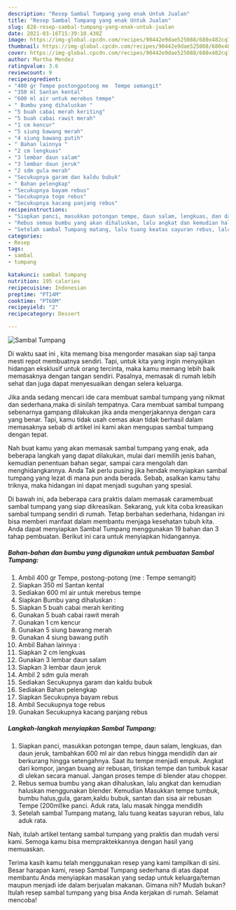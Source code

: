 ```yaml
---
description: "Resep Sambal Tumpang yang enak Untuk Jualan"
title: "Resep Sambal Tumpang yang enak Untuk Jualan"
slug: 828-resep-sambal-tumpang-yang-enak-untuk-jualan
date: 2021-03-16T15:39:10.430Z
image: https://img-global.cpcdn.com/recipes/90442e9dae525088/680x482cq70/sambal-tumpang-foto-resep-utama.jpg
thumbnail: https://img-global.cpcdn.com/recipes/90442e9dae525088/680x482cq70/sambal-tumpang-foto-resep-utama.jpg
cover: https://img-global.cpcdn.com/recipes/90442e9dae525088/680x482cq70/sambal-tumpang-foto-resep-utama.jpg
author: Martha Mendez
ratingvalue: 3.6
reviewcount: 9
recipeingredient:
- "400 gr Tempe postongpotong me  Tempe semangit"
- "350 ml Santan kental"
- "600 ml air untuk merebus tempe"
- " Bumbu yang dihaluskan "
- "5 buah cabai merah keriting"
- "5 buah cabai rawit merah"
- "1 cm kencur"
- "5 siung bawang merah"
- "4 siung bawang putih"
- " Bahan lainnya "
- "2 cm lengkuas"
- "3 lembar daun salam"
- "3 lembar daun jeruk"
- "2 sdm gula merah"
- "Secukupnya garam dan kaldu bubuk"
- " Bahan pelengkap"
- "Secukupnya bayam rebus"
- "Secukupnya toge rebus"
- "Secukupnya kacang panjang rebus"
recipeinstructions:
- "Siapkan panci, masukkan potongan tempe, daun salam, lengkuas, dan daun jeruk, tambahkan 600 ml air dan rebus hingga mendidih dan air berkurang hingga setengahnya. Saat itu tempe menjadi empuk. Angkat dari kompor, jangan buang air rebusan, tiriskan tempe dan tumbuk kasar di ulekan secara manual. Jangan proses tempe di blender atau chopper."
- "Rebus semua bumbu yang akan dihaluskan, lalu angkat dan kemudian haluskan menggunakan blender. Kemudian Masukkan tempe tumbuk, bumbu halus,gula, garam,kaldu bubuk, santan dan sisa air rebusan Tempe (200ml)ke panci. Aduk rata, lalu masak hingga mendidih"
- "Setelah sambal Tumpang matang, lalu tuang keatas sayuran rebus, lalu aduk rata."
categories:
- Resep
tags:
- sambal
- tumpang

katakunci: sambal tumpang 
nutrition: 195 calories
recipecuisine: Indonesian
preptime: "PT14M"
cooktime: "PT60M"
recipeyield: "2"
recipecategory: Dessert

---
```



![Sambal Tumpang](https://img-global.cpcdn.com/recipes/90442e9dae525088/680x482cq70/sambal-tumpang-foto-resep-utama.jpg)

Di waktu  saat ini , kita memang bisa mengorder masakan siap saji tanpa mesti repot membuatnya sendiri. Tapi, untuk kita yang ingin menyajikan hidangan eksklusif untuk orang tercinta, maka kamu memang lebih baik memasaknya dengan tangan sendiri. Pasalnya, memasak di rumah lebih sehat dan juga dapat menyesuaikan dengan selera keluarga.

Jika anda sedang mencari ide cara membuat sambal tumpang yang nikmat dan sederhana,maka di sinilah tempatnya. Cara membuat sambal tumpang  sebenarnya gampang dilakukan jika anda mengerjakannya dengan cara yang benar. Tapi, kamu tidak usah cemas akan tidak berhasil dalam memasaknya 
sebab di artikel ini kami akan mengupas sambal tumpang dengan tepat.  



Nah buat kamu yang akan memasak sambal tumpang yang enak, ada beberapa langkah yang dapat dilakukan, mulai dari memilih jenis bahan, kemudian penentuan bahan segar, sampai cara mengolah dan menghidangkannya. Anda Tak perlu pusing jika hendak menyiapkan sambal tumpang yang lezat di mana pun anda berada. Sebab, asalkan kamu  tahu triknya, maka hidangan ini dapat menjadi suguhan yang spesial.

Di bawah ini, ada beberapa cara praktis  dalam memasak caramembuat sambal tumpang yang siap dikreasikan. Sekarang, yuk kita coba kreasikan sambal tumpang sendiri di rumah. Tetap berbahan sederhana, hidangan ini bisa memberi manfaat dalam membantu menjaga kesehatan tubuh kita. Anda dapat menyiapkan Sambal Tumpang menggunakan 19 bahan dan 3 tahap pembuatan. Berikut ini cara untuk menyiapkan hidangannya.

<!--inarticleads1-->

##### Bahan-bahan dan bumbu yang digunakan untuk pembuatan Sambal Tumpang:

1. Ambil 400 gr Tempe, postong-potong (me : Tempe semangit)
1. Siapkan 350 ml Santan kental
1. Sediakan 600 ml air untuk merebus tempe
1. Siapkan  Bumbu yang dihaluskan :
1. Siapkan 5 buah cabai merah keriting
1. Gunakan 5 buah cabai rawit merah
1. Gunakan 1 cm kencur
1. Gunakan 5 siung bawang merah
1. Gunakan 4 siung bawang putih
1. Ambil  Bahan lainnya :
1. Siapkan 2 cm lengkuas
1. Gunakan 3 lembar daun salam
1. Siapkan 3 lembar daun jeruk
1. Ambil 2 sdm gula merah
1. Sediakan Secukupnya garam dan kaldu bubuk
1. Sediakan  Bahan pelengkap
1. Siapkan Secukupnya bayam rebus
1. Ambil Secukupnya toge rebus
1. Gunakan Secukupnya kacang panjang rebus




<!--inarticleads2-->

##### Langkah-langkah menyiapkan Sambal Tumpang:

1. Siapkan panci, masukkan potongan tempe, daun salam, lengkuas, dan daun jeruk, tambahkan 600 ml air dan rebus hingga mendidih dan air berkurang hingga setengahnya. Saat itu tempe menjadi empuk. Angkat dari kompor, jangan buang air rebusan, tiriskan tempe dan tumbuk kasar di ulekan secara manual. Jangan proses tempe di blender atau chopper.
1. Rebus semua bumbu yang akan dihaluskan, lalu angkat dan kemudian haluskan menggunakan blender. Kemudian Masukkan tempe tumbuk, bumbu halus,gula, garam,kaldu bubuk, santan dan sisa air rebusan Tempe (200ml)ke panci. Aduk rata, lalu masak hingga mendidih
1. Setelah sambal Tumpang matang, lalu tuang keatas sayuran rebus, lalu aduk rata.




Nah, itulah artikel tentang  sambal tumpang  yang praktis dan mudah versi kami. Semoga kamu bisa mempraktekkannya dengan hasil yang memuaskan. 

Terima kasih kamu telah menggunakan resep yang kami tampilkan di sini. Besar harapan kami, resep  Sambal Tumpang sederhana di atas dapat membantu Anda menyiapkan masakan yang sedap untuk keluarga/teman maupun menjadi ide dalam berjualan makanan. Gimana nih? Mudah bukan? Itulah resep sambal tumpang yang bisa Anda kerjakan di rumah. Selamat mencoba!


